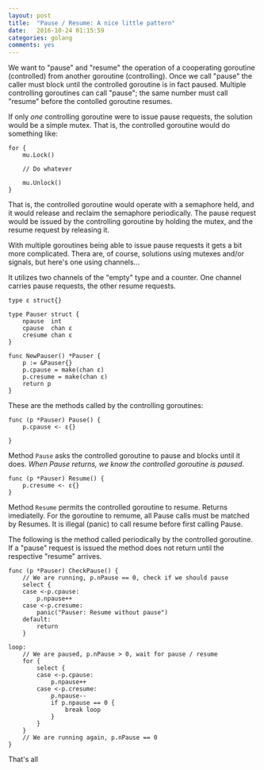 ```yaml
---
layout: post
title:  "Pause / Resume: A nice little pattern"
date:   2016-10-24 01:15:59
categories: golang
comments: yes
---
```


We want to "pause" and "resume" the operation of a cooperating
goroutine (controlled) from another goroutine (controlling). Once we
call "pause" the caller must block until the controlled goroutine is
in fact paused. Multiple controlling goroutines can call "pause"; the
same number must call "resume" before the contolled goroutine
resumes.

If only *one* controlling goroutine were to issue pause requests, the
solution would be a simple mutex. That is, the controlled goroutine
would do something like:

    for {
        mu.Lock()

        // Do whatever

        mu.Unlock()
	}

That is, the controlled goroutine would operate with a semaphore held,
and it would release and reclaim the semaphore periodically. The pause
request would be issued by the controlling goroutine by holding the
mutex, and the resume request by releasing it.

With multiple goroutines being able to issue pause requests it gets a
bit more complicated. Thera are, of course, solutions using mutexes
and/or signals, but here's one using channels...

It utilizes two channels of the "empty" type and a counter. One
channel carries pause requests, the other resume requests.

    type ε struct{}

    type Pauser struct {
        npause  int
        cpause  chan ε
        cresume chan ε
    }
    
    func NewPauser() *Pauser {
        p := &Pauser{}
        p.cpause = make(chan ε)
        p.cresume = make(chan ε)
        return p
    }

These are the methods called by the controlling goroutines:

    func (p *Pauser) Pause() {
        p.cpause <- ε{}
    
    }

Method `Pause` asks the controlled goroutine to pause and blocks until
it does. *When Pause returns, we know the controlled goroutine is paused*.

    func (p *Pauser) Resume() {
        p.cresume <- ε{}
    }

Method `Resume` permits the controlled goroutine to resume. Returns
imediatelly. For the goroutine to remume, all Pause calls must be
matched by Resumes. It is illegal (panic) to call resume before
first calling Pause.

The following is the method called periodically by the controlled
goroutine. If a "pause" request is issued the method does not return
until the respective "resume" arrives.

    func (p *Pauser) CheckPause() {
        // We are running, p.nPause == 0, check if we should pause
        select {
        case <-p.cpause:
            p.npause++
        case <-p.cresume:
            panic("Pauser: Resume without pause")
        default:
            return
        }
    
    loop:
        // We are paused, p.nPause > 0, wait for pause / resume
        for {
            select {
            case <-p.cpause:
                p.npause++
            case <-p.cresume:
                p.npause--
                if p.npause == 0 {
                    break loop
                }
            }
        }
        // We are running again, p.nPause == 0
    }

That's all
